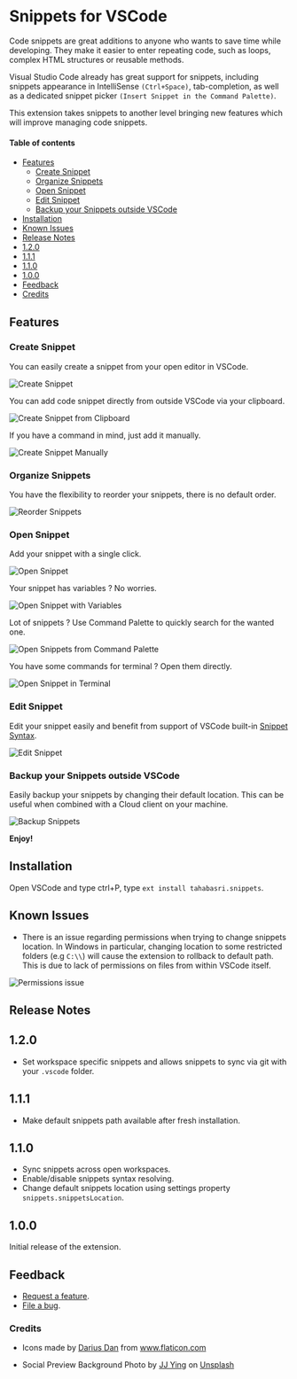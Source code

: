 # Snippets for VSCode <!-- omit in toc -->

Code snippets are great additions to anyone who wants to save time while developing. They make it easier to enter repeating code, such as loops, complex HTML structures or reusable methods.

Visual Studio Code already has great support for snippets, including snippets appearance in IntelliSense `(Ctrl+Space)`, tab-completion, as well as a dedicated snippet picker `(Insert Snippet in the Command Palette)`.

This extension takes snippets to another level bringing new features which will improve managing code snippets.

#### Table of contents  <!-- omit in toc -->
- [Features](#features)
  - [Create Snippet](#create-snippet)
  - [Organize Snippets](#organize-snippets)
  - [Open Snippet](#open-snippet)
  - [Edit Snippet](#edit-snippet)
  - [Backup your Snippets outside VSCode](#backup-your-snippets-outside-vscode)
- [Installation](#installation)
- [Known Issues](#known-issues)
- [Release Notes](#release-notes)
- [1.2.0](#120)
- [1.1.1](#111)
- [1.1.0](#110)
- [1.0.0](#100)
- [Feedback](#feedback)
- [Credits](#credits)

## Features

### Create Snippet

You can easily create a snippet from your open editor in VSCode.

<img src="https://raw.githubusercontent.com/tahabasri/snippets/main/images/features/01-new-snippet.gif" 
alt="Create Snippet">

You can add code snippet directly from outside VSCode via your clipboard.

<img src="https://raw.githubusercontent.com/tahabasri/snippets/main/images/features/02-new-snippet-clipboard.gif" 
alt="Create Snippet from Clipboard">

If you have a command in mind, just add it manually.

<img src="https://raw.githubusercontent.com/tahabasri/snippets/main/images/features/03-new-snippet-manual.gif" 
alt="Create Snippet Manually">

### Organize Snippets

You have the flexibility to reorder your snippets, there is no default order.

<img src="https://raw.githubusercontent.com/tahabasri/snippets/main/images/features/04-snippets-reorder.gif" 
alt="Reorder Snippets">

### Open Snippet

Add your snippet with a single click.

<img src="https://raw.githubusercontent.com/tahabasri/snippets/main/images/features/05-open-snippet-click.gif" 
alt="Open Snippet">

Your snippet has variables ? No worries.

<img src="https://raw.githubusercontent.com/tahabasri/snippets/main/images/features/06-open-intelligent-snippet.gif" 
alt="Open Snippet with Variables">

Lot of snippets ? Use Command Palette to quickly search for the wanted one.

<img src="https://raw.githubusercontent.com/tahabasri/snippets/main/images/features/07-open-snippet-palette.gif" 
alt="Open Snippets from Command Palette">

You have some commands for terminal ? Open them directly.

<img src="https://raw.githubusercontent.com/tahabasri/snippets/main/images/features/08-open-snippet-terminal.gif" 
alt="Open Snippet in Terminal">

### Edit Snippet

Edit your snippet easily and benefit from support of VSCode built-in [Snippet Syntax](https://code.visualstudio.com/docs/editor/userdefinedsnippets#_snippet-syntax).

<img src="https://raw.githubusercontent.com/tahabasri/snippets/main/images/features/09-edit-snippet.gif" 
alt="Edit Snippet">

### Backup your Snippets outside VSCode

Easily backup your snippets by changing their default location. This can be useful when combined with a Cloud client on your machine.

<img src="https://raw.githubusercontent.com/tahabasri/snippets/main/images/features/10-backup-snippets.png" 
alt="Backup Snippets">

**Enjoy!**

## Installation

Open VSCode and type ctrl+P, type `ext install tahabasri.snippets`.

## Known Issues

- There is an issue regarding permissions when trying to change snippets location. In Windows in particular, changing location to some restricted folders (e.g `C:\\`) will cause the extension to rollback to default path. This is due to lack of permissions on files from within VSCode itself.

<img src="https://raw.githubusercontent.com/tahabasri/snippets/main/images/issues/01-issue-windows-permissions.png" 
alt="Permissions issue">


## Release Notes

## 1.2.0

- Set workspace specific snippets and allows snippets to sync via git with your `.vscode` folder.

## 1.1.1

- Make default snippets path available after fresh installation.

## 1.1.0

- Sync snippets across open workspaces.
- Enable/disable snippets syntax resolving.
- Change default snippets location using settings property `snippets.snippetsLocation`.

## 1.0.0

Initial release of the extension.

## Feedback

* [Request a feature](https://github.com/tahabasri/snippets/issues/new?labels=enhancement).
* [File a bug](https://github.com/tahabasri/snippets/issues/new?labels=bug).

### Credits
- <div>Icons made by <a href="https://www.flaticon.com/authors/darius-dan" title="Darius Dan">Darius Dan</a> from <a href="https://www.flaticon.com/" title="Flaticon">www.flaticon.com</a></div>

- <span>Social Preview Background Photo by <a href="https://unsplash.com/@jjying?utm_source=unsplash&amp;utm_medium=referral&amp;utm_content=creditCopyText">JJ Ying</a> on <a href="https://unsplash.com/?utm_source=unsplash&amp;utm_medium=referral&amp;utm_content=creditCopyText">Unsplash</a></span>
